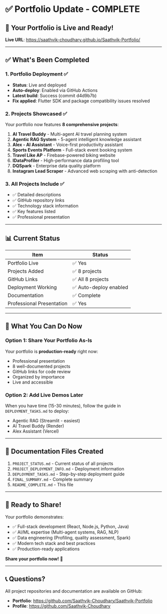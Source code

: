# ✅ Portfolio Update - COMPLETE

## 🎉 Your Portfolio is Live and Ready!

**Live URL**: https://saathvik-choudhary.github.io/Saathvik-Portfolio/

---

## ✅ What's Been Completed

### 1. Portfolio Deployment ✅
- **Status**: Live and deployed
- **Auto-deploy**: Enabled via GitHub Actions
- **Latest build**: Success (commit d4d9b7b)
- **Fix applied**: Flutter SDK and package compatibility issues resolved

### 2. Projects Showcased ✅
Your portfolio now features **8 comprehensive projects**:

1. **AI Travel Buddy** - Multi-agent AI travel planning system
2. **Agentic RAG System** - 5-agent intelligent knowledge assistant  
3. **Alex - AI Assistant** - Voice-first productivity assistant
4. **Sports Events Platform** - Full-stack event booking system
5. **Travel Like AP** - Firebase-powered biking website
6. **IDataProfiler** - High-performance data profiling tool
7. **DQSpark** - Enterprise data quality platform
8. **Instagram Lead Scraper** - Advanced web scraping with anti-detection

### 3. All Projects Include ✅
- ✅ Detailed descriptions
- ✅ GitHub repository links
- ✅ Technology stack information
- ✅ Key features listed
- ✅ Professional presentation

---

## 📊 Current Status

| Item | Status |
|------|--------|
| Portfolio Live | ✅ Yes |
| Projects Added | ✅ 8 projects |
| GitHub Links | ✅ All 8 projects |
| Deployment Working | ✅ Auto-deploy enabled |
| Documentation | ✅ Complete |
| Professional Presentation | ✅ Yes |

---

## 🎯 What You Can Do Now

### Option 1: Share Your Portfolio As-Is
Your portfolio is **production-ready** right now:
- Professional presentation
- 8 well-documented projects
- GitHub links for code review
- Organized by importance
- Live and accessible

### Option 2: Add Live Demos Later
When you have time (15-30 minutes), follow the guide in `DEPLOYMENT_TASKS.md` to deploy:
- Agentic RAG (Streamlit - easiest)
- AI Travel Buddy (Render)
- Alex Assistant (Vercel)

---

## 📝 Documentation Files Created

1. `PROJECT_STATUS.md` - Current status of all projects
2. `PROJECT_DEPLOYMENT_INFO.md` - Deployment information
3. `DEPLOYMENT_TASKS.md` - Step-by-step deployment guide
4. `FINAL_SUMMARY.md` - Complete summary
5. `README_COMPLETE.md` - This file

---

## 🚀 Ready to Share!

Your portfolio demonstrates:
- ✅ Full-stack development (React, Node.js, Python, Java)
- ✅ AI/ML expertise (Multi-agent systems, RAG, NLP)
- ✅ Data engineering (Profiling, quality assessment, Spark)
- ✅ Modern tech stack and best practices
- ✅ Production-ready applications

**Share your portfolio now!** 🎉

---

## 📞 Questions?

All project repositories and documentation are available on GitHub:
- **Portfolio**: https://github.com/Saathvik-Choudhary/Saathvik-Portfolio
- **Profile**: https://github.com/Saathvik-Choudhary
